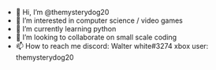 - 👋 Hi, I’m @themysterydog20
- 👀 I’m interested in computer science / video games
- 🌱 I’m currently learning python
- 💞️ I’m looking to collaborate on small scale coding
- 📫 How to reach me discord: Walter white#3274 xbox user: themysterydog20

